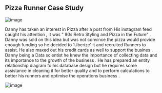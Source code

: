 ## Pizza Runner Case Study

![image](https://user-images.githubusercontent.com/94468487/196283717-35533249-81a6-4bdf-8aec-ab87b538f435.png)



Danny has taken an interest in Pizza after a post from His instagram feed caught his attention ,
it was " 80s Retro Styling and Pizza in the Future" . Danny was sold on this idea but was not 
convince the pizza would provide enough funding so he decided to 'Uberize' it and recruited Runners
to assist. He also maxed out his credit cards as well to support the busines .
Danny being a Data scientist he knew the importance of collecting data and its importance to the 
growth of the business .
He has prepared an entity relationship diagram fo his database design but he requires some assistance in 
cleaning it for better quality and to perform calculations to better his runners and optimise the operations 
business .

![image](https://user-images.githubusercontent.com/94468487/196292240-90028055-28b9-41d1-af2e-f172ff5e0d47.png)


